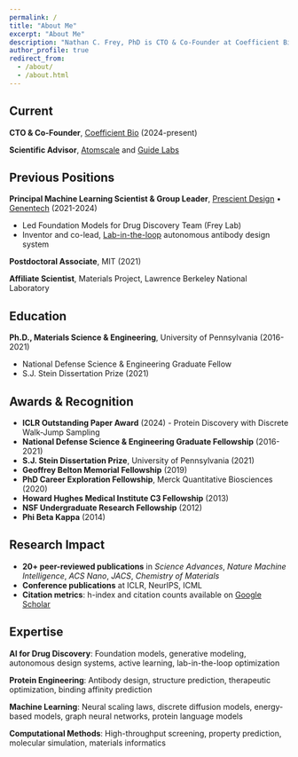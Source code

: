 ```yaml
---
permalink: /
title: "About Me"
excerpt: "About Me"
description: "Nathan C. Frey, PhD is CTO & Co-Founder at Coefficient Bio, building for the future in AI-native biotech. Former Group Leader &Principal Scientist at Genentech's Prescient Design, ICLR Outstanding Paper Award winner, with 20+ publications in AI drug discovery and autonomous therapeutic design."
author_profile: true
redirect_from:
  - /about/
  - /about.html
---
```


## Current

**CTO & Co-Founder**, [Coefficient Bio](https://coefficientbio.com/) (2024-present)

**Scientific Advisor**, [Atomscale](https://www.atomscale.ai/) and [Guide Labs](https://www.guidelabs.ai/)

## Previous Positions

**Principal Machine Learning Scientist & Group Leader**, [Prescient Design](https://www.gene.com/scientists/our-scientists/prescient-design) • [Genentech](https://www.gene.com/scientists/our-scientists/nathan-frey) (2021-2024)
- Led Foundation Models for Drug Discovery Team (Frey Lab)
- Inventor and co-lead, [Lab-in-the-loop](https://www.biorxiv.org/content/10.1101/2025.02.19.639050v1.abstract) autonomous antibody design system

**Postdoctoral Associate**, MIT (2021)

**Affiliate Scientist**, Materials Project, Lawrence Berkeley National Laboratory

## Education

**Ph.D., Materials Science & Engineering**, University of Pennsylvania (2016-2021)
- National Defense Science & Engineering Graduate Fellow
- S.J. Stein Dissertation Prize (2021)

## Awards & Recognition

- **ICLR Outstanding Paper Award** (2024) - Protein Discovery with Discrete Walk-Jump Sampling
- **National Defense Science & Engineering Graduate Fellowship** (2016-2021)
- **S.J. Stein Dissertation Prize**, University of Pennsylvania (2021)
- **Geoffrey Belton Memorial Fellowship** (2019)
- **PhD Career Exploration Fellowship**, Merck Quantitative Biosciences (2020)
- **Howard Hughes Medical Institute C3 Fellowship** (2013)
- **NSF Undergraduate Research Fellowship** (2012)
- **Phi Beta Kappa** (2014)

## Research Impact

- **20+ peer-reviewed publications** in _Science Advances_, _Nature Machine Intelligence_, _ACS Nano_, _JACS_, _Chemistry of Materials_
- **Conference publications** at ICLR, NeurIPS, ICML
- **Citation metrics**: h-index and citation counts available on [Google Scholar](https://scholar.google.com/citations?user=IMUja60AAAAJ)

## Expertise

**AI for Drug Discovery**: Foundation models, generative modeling, autonomous design systems, active learning, lab-in-the-loop optimization

**Protein Engineering**: Antibody design, structure prediction, therapeutic optimization, binding affinity prediction

**Machine Learning**: Neural scaling laws, discrete diffusion models, energy-based models, graph neural networks, protein language models

**Computational Methods**: High-throughput screening, property prediction, molecular simulation, materials informatics
